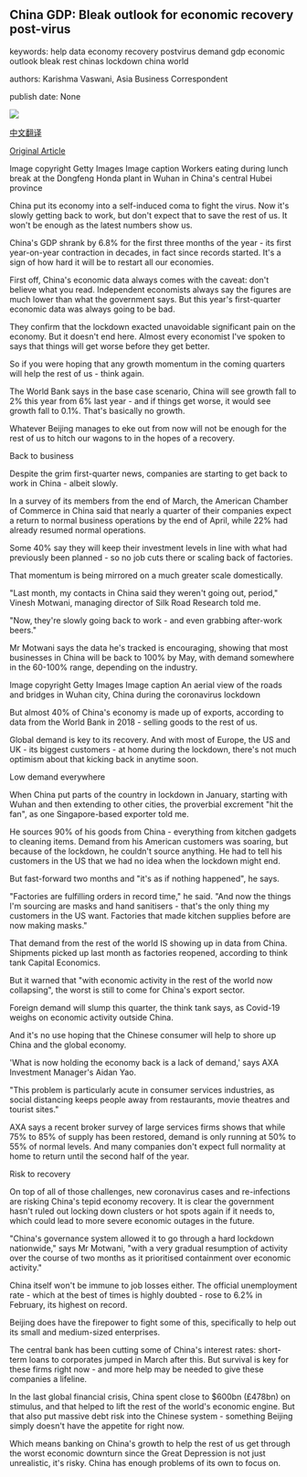 ## China GDP: Bleak outlook for economic recovery post-virus

keywords: help data economy recovery postvirus demand gdp economic outlook bleak rest chinas lockdown china world

authors: Karishma Vaswani, Asia Business Correspondent

publish date: None

![](https://ichef.bbci.co.uk/news/1024/branded_news/14746/production/_111828738_workers.jpg)

[中文翻译](China%20GDP%3A%20Bleak%20outlook%20for%20economic%20recovery%20post-virus_zh.md)

[Original Article](https://www.bbc.com/news/business-52305259)

Image copyright Getty Images Image caption Workers eating during lunch break at the Dongfeng Honda plant in Wuhan in China's central Hubei province

China put its economy into a self-induced coma to fight the virus. Now it's slowly getting back to work, but don't expect that to save the rest of us. It won't be enough as the latest numbers show us.

China's GDP shrank by 6.8% for the first three months of the year - its first year-on-year contraction in decades, in fact since records started. It's a sign of how hard it will be to restart all our economies.

First off, China's economic data always comes with the caveat: don't believe what you read. Independent economists always say the figures are much lower than what the government says. But this year's first-quarter economic data was always going to be bad.

They confirm that the lockdown exacted unavoidable significant pain on the economy. But it doesn't end here. Almost every economist I've spoken to says that things will get worse before they get better.

So if you were hoping that any growth momentum in the coming quarters will help the rest of us - think again.

The World Bank says in the base case scenario, China will see growth fall to 2% this year from 6% last year - and if things get worse, it would see growth fall to 0.1%. That's basically no growth.

Whatever Beijing manages to eke out from now will not be enough for the rest of us to hitch our wagons to in the hopes of a recovery.

Back to business

Despite the grim first-quarter news, companies are starting to get back to work in China - albeit slowly.

In a survey of its members from the end of March, the American Chamber of Commerce in China said that nearly a quarter of their companies expect a return to normal business operations by the end of April, while 22% had already resumed normal operations.

Some 40% say they will keep their investment levels in line with what had previously been planned - so no job cuts there or scaling back of factories.

That momentum is being mirrored on a much greater scale domestically.

"Last month, my contacts in China said they weren't going out, period," Vinesh Motwani, managing director of Silk Road Research told me.

"Now, they're slowly going back to work - and even grabbing after-work beers."

Mr Motwani says the data he's tracked is encouraging, showing that most businesses in China will be back to 100% by May, with demand somewhere in the 60-100% range, depending on the industry.

Image copyright Getty Images Image caption An aerial view of the roads and bridges in Wuhan city, China during the coronavirus lockdown

But almost 40% of China's economy is made up of exports, according to data from the World Bank in 2018 - selling goods to the rest of us.

Global demand is key to its recovery. And with most of Europe, the US and UK - its biggest customers - at home during the lockdown, there's not much optimism about that kicking back in anytime soon.

Low demand everywhere

When China put parts of the country in lockdown in January, starting with Wuhan and then extending to other cities, the proverbial excrement "hit the fan", as one Singapore-based exporter told me.

He sources 90% of his goods from China - everything from kitchen gadgets to cleaning items. Demand from his American customers was soaring, but because of the lockdown, he couldn't source anything. He had to tell his customers in the US that we had no idea when the lockdown might end.

But fast-forward two months and "it's as if nothing happened", he says.

"Factories are fulfilling orders in record time," he said. "And now the things I'm sourcing are masks and hand sanitisers - that's the only thing my customers in the US want. Factories that made kitchen supplies before are now making masks."

That demand from the rest of the world IS showing up in data from China. Shipments picked up last month as factories reopened, according to think tank Capital Economics.

But it warned that "with economic activity in the rest of the world now collapsing", the worst is still to come for China's export sector.

Foreign demand will slump this quarter, the think tank says, as Covid-19 weighs on economic activity outside China.

And it's no use hoping that the Chinese consumer will help to shore up China and the global economy.

'What is now holding the economy back is a lack of demand,' says AXA Investment Manager's Aidan Yao.

"This problem is particularly acute in consumer services industries, as social distancing keeps people away from restaurants, movie theatres and tourist sites."

AXA says a recent broker survey of large services firms shows that while 75% to 85% of supply has been restored, demand is only running at 50% to 55% of normal levels. And many companies don't expect full normality at home to return until the second half of the year.

Risk to recovery

On top of all of those challenges, new coronavirus cases and re-infections are risking China's tepid economy recovery. It is clear the government hasn't ruled out locking down clusters or hot spots again if it needs to, which could lead to more severe economic outages in the future.

"China's governance system allowed it to go through a hard lockdown nationwide," says Mr Motwani, "with a very gradual resumption of activity over the course of two months as it prioritised containment over economic activity."

China itself won't be immune to job losses either. The official unemployment rate - which at the best of times is highly doubted - rose to 6.2% in February, its highest on record.

Beijing does have the firepower to fight some of this, specifically to help out its small and medium-sized enterprises.

The central bank has been cutting some of China's interest rates: short-term loans to corporates jumped in March after this. But survival is key for these firms right now - and more help may be needed to give these companies a lifeline.

In the last global financial crisis, China spent close to $600bn (£478bn) on stimulus, and that helped to lift the rest of the world's economic engine. But that also put massive debt risk into the Chinese system - something Beijing simply doesn't have the appetite for right now.

Which means banking on China's growth to help the rest of us get through the worst economic downturn since the Great Depression is not just unrealistic, it's risky. China has enough problems of its own to focus on.